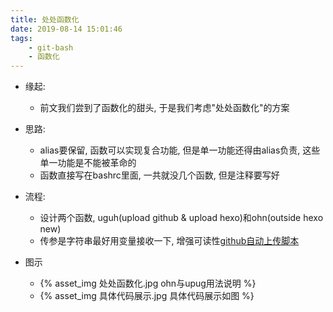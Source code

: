 ```yaml
---
title: 处处函数化
date: 2019-08-14 15:01:46
tags:
    - git-bash
    - 函数化
---
```

- 缘起:
    - 前文我们尝到了函数化的甜头, 于是我们考虑"处处函数化"的方案
- 思路:
    - alias要保留, 函数可以实现复合功能, 但是单一功能还得由alias负责, 这些单一功能是不能被革命的
    - 函数直接写在bashrc里面, 一共就没几个函数, 但是注释要写好
- 流程:
    - 设计两个函数, uguh(upload github & upload hexo)和ohn(outside hexo new)
    - 传参是字符串最好用变量接收一下, 增强可读性[github自动上传脚本](https://blog.csdn.net/alanzjl/article/details/50715870)

- 图示
    - {% asset_img 处处函数化.jpg ohn与upug用法说明 %}
    - {% asset_img 具体代码展示.jpg 具体代码展示如图 %}
